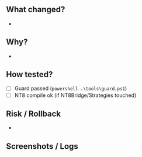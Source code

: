## What changed?
-

## Why?
-

## How tested?
- [ ] Guard passed (`powershell .\tools\guard.ps1`)
- [ ] NT8 compile ok (if NT8Bridge/Strategies touched)

## Risk / Rollback
-

## Screenshots / Logs
